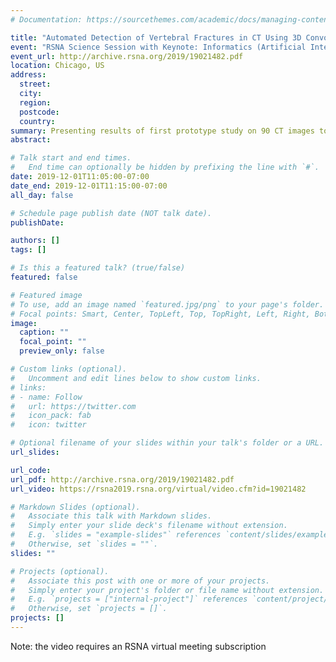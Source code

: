 ```yaml
---
# Documentation: https://sourcethemes.com/academic/docs/managing-content/

title: "Automated Detection of Vertebral Fractures in CT Using 3D Convolutional Neural Networks"
event: "RSNA Science Session with Keynote: Informatics (Artificial Intelligence: Cutting Edge Artificial Intelligence)"
event_url: http://archive.rsna.org/2019/19021482.pdf
location: Chicago, US
address:
  street:
  city:
  region:
  postcode:
  country:
summary: Presenting results of first prototype study on 90 CT images to radiology community.
abstract:

# Talk start and end times.
#   End time can optionally be hidden by prefixing the line with `#`.
date: 2019-12-01T11:05:00-07:00
date_end: 2019-12-01T11:15:00-07:00
all_day: false

# Schedule page publish date (NOT talk date).
publishDate: 

authors: []
tags: []

# Is this a featured talk? (true/false)
featured: false

# Featured image
# To use, add an image named `featured.jpg/png` to your page's folder. 
# Focal points: Smart, Center, TopLeft, Top, TopRight, Left, Right, BottomLeft, Bottom, BottomRight.
image:
  caption: ""
  focal_point: ""
  preview_only: false

# Custom links (optional).
#   Uncomment and edit lines below to show custom links.
# links:
# - name: Follow
#   url: https://twitter.com
#   icon_pack: fab
#   icon: twitter

# Optional filename of your slides within your talk's folder or a URL.
url_slides:

url_code:
url_pdf: http://archive.rsna.org/2019/19021482.pdf
url_video: https://rsna2019.rsna.org/virtual/video.cfm?id=19021482

# Markdown Slides (optional).
#   Associate this talk with Markdown slides.
#   Simply enter your slide deck's filename without extension.
#   E.g. `slides = "example-slides"` references `content/slides/example-slides.md`.
#   Otherwise, set `slides = ""`.
slides: ""

# Projects (optional).
#   Associate this post with one or more of your projects.
#   Simply enter your project's folder or file name without extension.
#   E.g. `projects = ["internal-project"]` references `content/project/deep-learning/index.md`.
#   Otherwise, set `projects = []`.
projects: []
---
```


Note: the video requires an RSNA virtual meeting subscription
